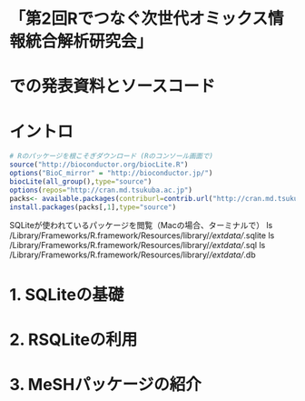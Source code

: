 # 「第2回Rでつなぐ次世代オミックス情報統合解析研究会」
での発表資料とソースコード
=======

# イントロ
```r
# Rのパッケージを根こそぎダウンロード (Rのコンソール画面で)
source("http://bioconductor.org/biocLite.R")
options("BioC_mirror" = "http://bioconductor.jp/")
biocLite(all_group(),type="source")
options(repos="http://cran.md.tsukuba.ac.jp")
packs<- available.packages(contriburl=contrib.url("http://cran.md.tsukuba.ac.jp/"))
install.packages(packs[,1],type="source")
```
SQLiteが使われているパッケージを閲覧（Macの場合、ターミナルで）
    ls /Library/Frameworks/R.framework/Resources/library/*/extdata/*.sqlite
    ls /Library/Frameworks/R.framework/Resources/library/*/extdata/*.sql
    ls /Library/Frameworks/R.framework/Resources/library/*/extdata/*.db






# 1. SQLiteの基礎

# 2. RSQLiteの利用

# 3. MeSHパッケージの紹介


